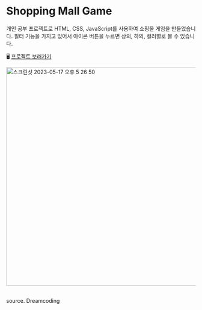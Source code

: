 # Shopping Mall Game

개인 공부 프로젝트로 HTML, CSS, JavaScript를 사용하여 쇼핑몰 게임을 만들었습니다. 필터 기능을 가지고 있어서 아이콘 버튼을 누르면 상의, 하의, 컬러별로 볼 수 있습니다.

🖥️ [프로젝트 보러가기](https://songyunjeong.github.io/shoppingmall_game)

<img width="580" alt="스크린샷 2023-05-17 오후 5 26 50" src="https://github.com/songyunjeong/shoppingmall_game/assets/117874502/060119db-4c60-4869-9e46-3d7be1e2a78c">

<br />
<br />

source. Dreamcoding

